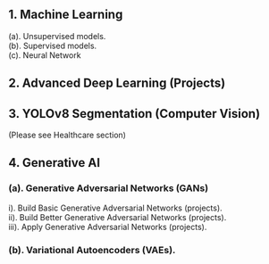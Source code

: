 ## 1. Machine Learning 
(a). Unsupervised models. \
(b). Supervised models. \
(c). Neural Network

## 2. Advanced Deep Learning (Projects)

## 3. YOLOv8 Segmentation (Computer Vision)  
(Please see Healthcare section)

## 4. Generative AI 
###   (a). Generative Adversarial Networks (GANs) 
i). Build Basic Generative Adversarial Networks (projects). \
ii). Build Better Generative Adversarial Networks (projects). \
iii). Apply Generative Adversarial Networks (projects). 
###   (b). Variational Autoencoders (VAEs).
<br>
<br>
<br>
